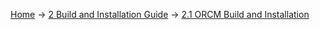 [Home](Home) -> [2 Build and Installation Guide](2-Build-and-Installation-Guide) -> [2.1 ORCM Build and Installation](2.1-ORCM-Build-and-Installation)